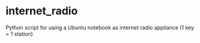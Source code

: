 # internet_radio
Python script for using a Ubuntu notebook as internet radio appliance (1 key = 1 station)
